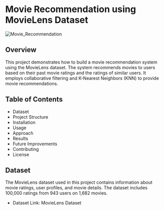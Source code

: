 # Movie Recommendation using MovieLens Dataset

![Movie_Recommendation](https://img.shields.io/badge/Movie_Recommendation-Using_Machine%20Learning-blue
)

## Overview

This project demonstrates how to build a movie recommendation system using the MovieLens dataset. The system recommends movies to users based on their past movie ratings and the ratings of similar users. It employs collaborative filtering and K-Nearest Neighbors (KNN) to provide movie recommendations.

## Table of Contents

- Dataset
- Project Structure
- Installation
- Usage
- Approach
- Results
- Future Improvements
- Contributing
- License

## Dataset

The MovieLens dataset used in this project contains information about movie ratings, user profiles, and movie details. The dataset includes 100,000 ratings from 943 users on 1,682 movies.

- Dataset Link: MovieLens Dataset